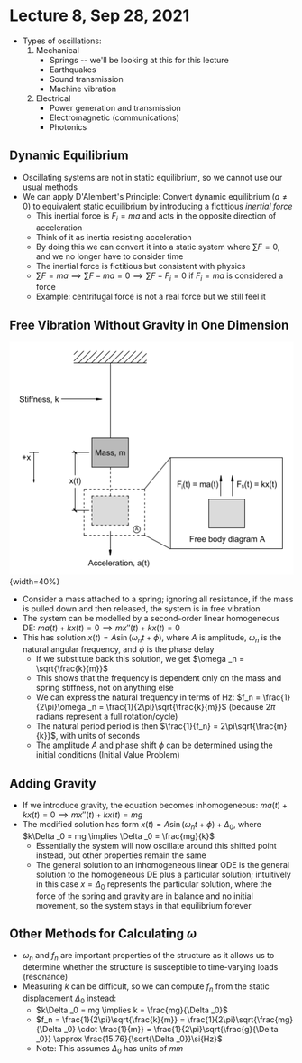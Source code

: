 # Lecture 8, Sep 28, 2021

* Types of oscillations:
	1. Mechanical
		* Springs -- we'll be looking at this for this lecture
		* Earthquakes
		* Sound transmission
		* Machine vibration
	2. Electrical
		* Power generation and transmission
		* Electromagnetic (communications)
		* Photonics

## Dynamic Equilibrium

* Oscillating systems are not in static equilibrium, so we cannot use our usual methods
* We can apply D'Alembert's Principle: Convert dynamic equilibrium ($a \neq 0$) to equivalent static equilibrium by introducing a fictitious *inertial force*
	* This inertial force is $F_i = ma$ and acts in the opposite direction of acceleration
	* Think of it as inertia resisting acceleration
	* By doing this we can convert it into a static system where $\sum F = 0$, and we no longer have to consider time
	* The inertial force is fictitious but consistent with physics
	* $\sum F = ma \implies \sum F - ma = 0 \implies \sum F - F_i = 0$ if $F_i = ma$ is considered a force
	* Example: centrifugal force is not a real force but we still feel it

## Free Vibration Without Gravity in One Dimension

![Free vibration](imgs/free_vibration.png){width=40%}

* Consider a mass attached to a spring; ignoring all resistance, if the mass is pulled down and then released, the system is in free vibration
* The system can be modelled by a second-order linear homogeneous DE: $ma(t) + kx(t) = 0 \implies mx''(t) + kx(t) = 0$
* This has solution $x(t) = A\sin(\omega _nt + \phi)$, where $A$ is amplitude, $\omega _n$ is the natural angular frequency, and $\phi$ is the phase delay
	* If we substitute back this solution, we get $\omega _n = \sqrt{\frac{k}{m}}$
	* This shows that the frequency is dependent only on the mass and spring stiffness, not on anything else
	* We can express the natural frequency in terms of Hz: $f_n = \frac{1}{2\pi}\omega _n = \frac{1}{2\pi}\sqrt{\frac{k}{m}}$ (because $2\pi$ radians represent a full rotation/cycle)
	* The natural period period is then $\frac{1}{f_n} = 2\pi\sqrt{\frac{m}{k}}$, with units of seconds
	* The amplitude $A$ and phase shift $\phi$ can be determined using the initial conditions (Initial Value Problem)

## Adding Gravity

* If we introduce gravity, the equation becomes inhomogeneous: $ma(t) + kx(t) = 0 \implies mx''(t) + kx(t) = mg$
* The modified solution has form $x(t) = A\sin(\omega _n t + \phi) + \Delta _0$, where $k\Delta _0 = mg \implies \Delta _0 = \frac{mg}{k}$
	* Essentially the system will now oscillate around this shifted point instead, but other properties remain the same
	* The general solution to an inhomogeneous linear ODE is the general solution to the homogeneous DE plus a particular solution; intuitively in this case $x = \Delta _0$ represents the particular solution, where the force of the spring and gravity are in balance and no initial movement, so the system stays in that equilibrium forever

## Other Methods for Calculating $\omega$

* $\omega _n$ and $f_n$ are important properties of the structure as it allows us to determine whether the structure is susceptible to time-varying loads (resonance)
* Measuring $k$ can be difficult, so we can compute $f_n$ from the static displacement $\Delta _0$ instead:
	* $k\Delta _0 = mg \implies k = \frac{mg}{\Delta _0}$
	* $f_n = \frac{1}{2\pi}\sqrt{\frac{k}{m}} = \frac{1}{2\pi}\sqrt{\frac{mg}{\Delta _0} \cdot \frac{1}{m}} = \frac{1}{2\pi}\sqrt{\frac{g}{\Delta _0}} \approx \frac{15.76}{\sqrt{\Delta _0}}\si{Hz}$
	* Note: This assumes $\Delta _0$ has units of $\si{mm}$

